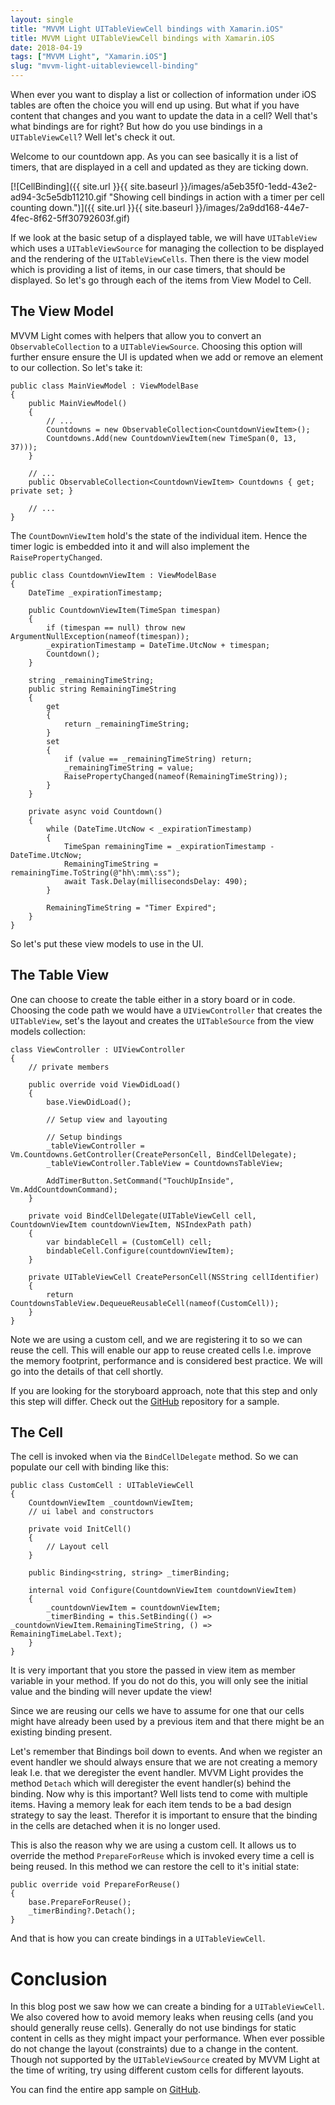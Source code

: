 ```yaml
---
layout: single
title: "MVVM Light UITableViewCell bindings with Xamarin.iOS"
title: MVVM Light UITableViewCell bindings with Xamarin.iOS
date: 2018-04-19
tags: ["MVVM Light", "Xamarin.iOS"]
slug: "mvvm-light-uitableviewcell-binding"
---
```


When ever you want to display a list or collection of information under iOS tables are often the choice you will end up using. But what if you have content that changes and you want to update the data in a cell? Well that's what bindings are for right? But how do you use bindings in a `UITableViewCell`? Well let's check it out.

Welcome to our countdown app. As you can see basically it is a list of timers, that are displayed in a cell and updated as they are ticking down.

[![CellBinding]({{ site.url }}{{ site.baseurl }}/images/a5eb35f0-1edd-43e2-ad94-3c5e5db11210.gif "Showing cell bindings in action with a timer per cell counting down.")]({{ site.url }}{{ site.baseurl }}/images/2a9dd168-44e7-4fec-8f62-5ff30792603f.gif)

If we look at the basic setup of a displayed table, we will have `UITableView` which uses a `UITableViewSource` for managing the collection to be displayed and the rendering of the `UITableViewCells`. Then there is the view model which is providing a list of items, in our case timers, that should be displayed. So let's go through each of the items from View Model to Cell.

## The View Model

MVVM Light comes with helpers that allow you to convert an `ObservableCollection` to a `UITableViewSource`. Choosing this option will further ensure ensure the UI is updated when we add or remove an element to our collection. So let's take it:


    public class MainViewModel : ViewModelBase
    {
        public MainViewModel()
        {
            // ...
            Countdowns = new ObservableCollection<CountdownViewItem>();
            Countdowns.Add(new CountdownViewItem(new TimeSpan(0, 13, 37)));
        }
    
        // ...
        public ObservableCollection<CountdownViewItem> Countdowns { get; private set; }
    
        // ...
    }


The `CountDownViewItem` hold's the state of the individual item. Hence the timer logic is embedded into it and will also implement the `RaisePropertyChanged`.


    public class CountdownViewItem : ViewModelBase
    {
        DateTime _expirationTimestamp;
    
        public CountdownViewItem(TimeSpan timespan)
        {
            if (timespan == null) throw new ArgumentNullException(nameof(timespan));
            _expirationTimestamp = DateTime.UtcNow + timespan;
            Countdown();
        }
    
        string _remainingTimeString;
        public string RemainingTimeString
        {
            get
            {
                return _remainingTimeString;
            }
            set
            {
                if (value == _remainingTimeString) return;
                _remainingTimeString = value;
                RaisePropertyChanged(nameof(RemainingTimeString));
            }
        }
    
        private async void Countdown()
        {
            while (DateTime.UtcNow < _expirationTimestamp)
            {
                TimeSpan remainingTime = _expirationTimestamp - DateTime.UtcNow;
                RemainingTimeString = remainingTime.ToString(@"hh\:mm\:ss");
                await Task.Delay(millisecondsDelay: 490);
            }
    
            RemainingTimeString = "Timer Expired";
        }
    }


So let's put these view models to use in the UI.

## The Table View

One can choose to create the table either in a story board or in code. Choosing the code path we would have a `UIViewController` that creates the `UITableView`, set's the layout and creates the `UITableSource` from the view models collection:


    class ViewController : UIViewController
    {
        // private members
    
        public override void ViewDidLoad()
        {
            base.ViewDidLoad();
    
            // Setup view and layouting
    
            // Setup bindings
            _tableViewController = Vm.Countdowns.GetController(CreatePersonCell, BindCellDelegate);
            _tableViewController.TableView = CountdownsTableView;
    
            AddTimerButton.SetCommand("TouchUpInside", Vm.AddCountdownCommand);
        }
    
        private void BindCellDelegate(UITableViewCell cell, CountdownViewItem countdownViewItem, NSIndexPath path)
        {
            var bindableCell = (CustomCell) cell;
            bindableCell.Configure(countdownViewItem);
        }
    
        private UITableViewCell CreatePersonCell(NSString cellIdentifier)
        {
            return CountdownsTableView.DequeueReusableCell(nameof(CustomCell));
        }
    }


Note we are using a custom cell, and we are registering it to so we can reuse the cell. This will enable our app to reuse created cells I.e. improve the memory footprint, performance and is considered best practice. We will go into the details of that cell shortly.

If you are looking for the storyboard approach, note that this step and only this step will differ. Check out the [GitHub](https://github.com/mallibone/MvvmLightListView/tree/master/MvvmLightXamarinListViews.Storyboard) repository for a sample.

## The Cell

The cell is invoked when via the `BindCellDelegate` method. So we can populate our cell with binding like this:


    public class CustomCell : UITableViewCell
    {
        CountdownViewItem _countdownViewItem;
        // ui label and constructors
    
        private void InitCell()
        {
            // Layout cell
        }
    
        public Binding<string, string> _timerBinding;
    
        internal void Configure(CountdownViewItem countdownViewItem)
        {
            _countdownViewItem = countdownViewItem;
            _timerBinding = this.SetBinding(() => _countdownViewItem.RemainingTimeString, () => RemainingTimeLabel.Text);
        }
    }


It is very important that you store the passed in view item as member variable in your method. If you do not do this, you will only see the initial value and the binding will never update the view!

Since we are reusing our cells we have to assume for one that our cells might have already been used by  a previous item and that there might be an existing binding present.

Let's remember that Bindings boil down to events. And when we register an event handler we should always ensure that we are not creating a memory leak I.e. that we deregister the event handler. MVVM Light provides the method `Detach` which will deregister the event handler(s) behind the binding. Now why is this important? Well lists tend to come with multiple items. Having a memory leak for each item tends to be a bad design strategy to say the least. Therefor it is important to ensure that the binding in the cells are detached when it is no longer used.

This is also the reason why we are using a custom cell. It allows us to override the method `PrepareForReuse` which is invoked every time a cell is being reused. In this method we can restore the cell to it's initial state:


    public override void PrepareForReuse()
    {
        base.PrepareForReuse();
        _timerBinding?.Detach();
    }


And that is how you can create bindings in a `UITableViewCell`.

# Conclusion

In this blog post we saw how we can create a binding for a `UITableViewCell`. We also covered how to avoid memory leaks when reusing cells (and you should generally reuse cells). Generally do not use bindings for static content in cells as they might impact your performance. When ever possible do not change the layout (constraints) due to a change in the content. Though not supported by the `UITableViewSource` created by MVVM Light at the time of writing, try using different custom cells for different layouts.

You can find the entire app sample on [GitHub](https://github.com/mallibone/MvvmLightListView).
